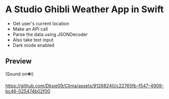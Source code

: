 # A Studio Ghibli Weather App in Swift

- Get user's current location
- Make an API call
- Parse the data using JSONDecoder
- Also take text input
- Dark mode enabled

## Preview

(Sound on🔊)

https://github.com/Dksie09/Clima/assets/91268240/c22765fb-f547-4909-bc46-025474b02f00

